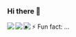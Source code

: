 ### Hi there 👋

<a href="https://github.com/nimasrn/nimasrn">
  <img align="left" src="https://github-readme-stats.vercel.app/api?username=nimasrn&show_icons=true&hide=stars&icon_color=0366d6&line_height=30&include_all_commits&theme=dracula" />
  <img align="left" src="https://github-readme-stats.vercel.app/api/wakatime?username=nimasrn&theme=dracula&layout=compact" />
</a>
<a href="https://github.com/nimasrn/nimasrn">
  <img align="left" src="https://github-readme-stats.vercel.app/api/top-langs/?username=nimasrn&hide=html,scss,css,TypeScript&theme=dracula" />
</a>

- ⚡ Fun fact: ...

<!--
**nimasrn/nimasrn** is a ✨ _special_ ✨ repository because its `README.md` (this file) appears on your GitHub profile.

Here are some ideas to get you started:


- 🔭 I’m currently working on ...
- 🌱 I’m currently learning ...
- 👯 I’m looking to collaborate on ...
- 🤔 I’m looking for help with ...
- 💬 Ask me about ...
- 📫 How to reach me: ...
- 😄 Pronouns: ...
-->
